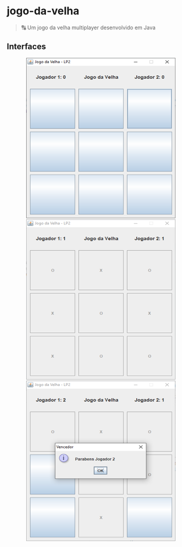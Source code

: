 # jogo-da-velha
> 🔠 Um jogo da velha multiplayer desenvolvido em Java

## Interfaces

<p align="center">
    <img width="400" height="430" src="/public/initial-game.png">
    <img width="400" height="430" src="/public/game.png">
    <img width="400" height="430" src="/public/game-message.png">
</p>